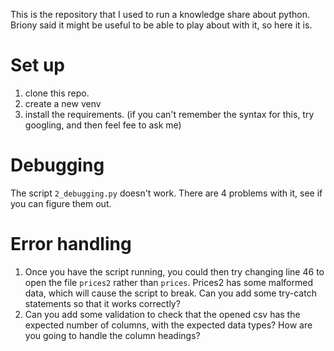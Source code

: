 This is the repository that I used to run a knowledge share about python. 
Briony said it might be useful to be able to play about with it, so here it is. 

# Set up 

1. clone this repo. 
2. create a new venv
3. install the requirements. (if you can't remember the syntax for this, try googling, and then feel fee to ask me)

# Debugging

The script `2_debugging.py` doesn't work. 
There are 4 problems with it, see if you can figure them out. 

# Error handling

1. Once you have the script running, you could then try changing line 46 to open the file 
   `prices2` rather than `prices`. Prices2 has some malformed data, which will
   cause the script to break. Can you add some try-catch statements so that it works correctly?
2. Can you add some validation to check that the opened csv has the expected number of
   columns, with the expected data types? How are you going to handle the column headings?